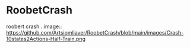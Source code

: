 # RoobetCrash
roobert crash
..image:: https://github.com/Artsiomliaver/RoobetCrash/blob/main/images/Crash-10states2Actions-Half-Train.png
